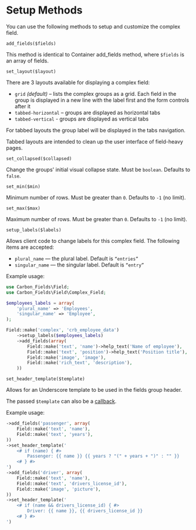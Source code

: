 # Setup Methods

You can use the following methods to setup and customize the complex field.

`add_fields($fields)`

This method is identical to Container add_fields method, where `$fields` is an array of fields.

`set_layout($layout)`

There are 3 layouts available for displaying a complex field:

* `grid` *(default)* – lists the complex groups as a grid. Each field in the group is displayed in a new line with the label first and the form controls after it
* `tabbed-horizontal` – groups are displayed as horizontal tabs
* `tabbed-vertical` - groups are displayed as vertical tabs

For tabbed layouts the group label will be displayed in the tabs navigation.

Tabbed layouts are intended to clean up the user interface of field-heavy pages.

`set_collapsed($collapsed)`

Change the groups' initial visual collapse state. Must be `boolean`. Defaults to `false`.

`set_min($min)`

Minimum number of rows. Must be greater than `0`. Defaults to `-1` (no limit).

`set_max($max)`

Maximum number of rows. Must be greater than `0`. Defaults to `-1` (no limit).

`setup_labels($labels)`

Allows client code to change labels for this complex field. The following items are accepted:

* `plural_name` — the plural label. Default is `“entries”`
* `singular_name` — the singular label. Default is `“entry”`

Example usage:

```php
use Carbon_Fields\Field;
use Carbon_Fields\Field\Complex_Field;

$employees_labels = array(
	'plural_name' => 'Employees',
	'singular_name' => 'Employee',
);

Field::make('complex', 'crb_employee_data')
	->setup_labels($employees_labels)
	->add_fields(array(
		Field::make('text', 'name')->help_text('Name of employee'),
		Field::make('text', 'position')->help_text('Position title'),
		Field::make('image', 'image'),
		Field::make('rich_text', 'description'),
	))
```

`set_header_template($template)`

Allows for an Underscore template to be used in the fields group header.

The passed `$template` can also be a [callback](http://php.net/manual/en/language.types.callable.php).

Example usage:

```php
->add_fields('passenger', array(
    Field::make('text', 'name'),
    Field::make('text', 'years'),
))
->set_header_template('
    <# if (name) { #>
        Passenger: {{ name }} {{ years ? "(" + years + ")" : "" }}
    <# } #>
')
->add_fields('driver', array(
    Field::make('text', 'name'),
    Field::make('text', 'drivers_license_id'),
    Field::make('image', 'picture'),
))
->set_header_template('
    <# if (name && drivers_license_id) { #>
        Driver: {{ name }}, {{ drivers_license_id }}
    <# } #>
')
```
